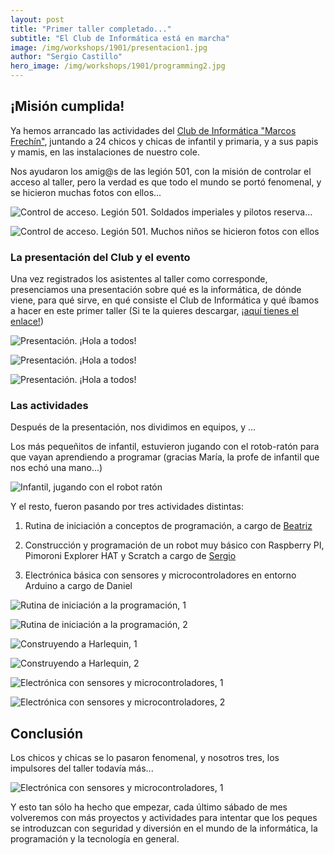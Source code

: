 ```yaml
---
layout: post
title: "Primer taller completado..."
subtitle: "El Club de Informática está en marcha"
image: /img/workshops/1901/presentacion1.jpg
author: "Sergio Castillo"
hero_image: /img/workshops/1901/programming2.jpg
---
```


## ¡Misión cumplida!

Ya hemos arrancado las actividades del [Club de Informática "Marcos Frechín"](https://itclub.marcosfrechin.es/), juntando a 24 chicos y chicas de infantil y primaria, y a sus papis y mamis, en las instalaciones de nuestro cole. 

Nos ayudaron los amig@s de las legión 501, con la misión de controlar el acceso al taller, pero la verdad es que todo el mundo se portó fenomenal, y se hicieron muchas fotos con ellos...

![Control de acceso. Legión 501. Soldados imperiales y pilotos reserva...](/img/workshops/1901/501_01.jpg)

![Control de acceso. Legión 501. Muchos niños se hicieron fotos con ellos](/img/workshops/1901/501_02.jpg)

### La presentación del Club y el evento

Una vez registrados los asistentes al taller como corresponde, presenciamos una presentación sobre qué es la informática, de dónde viene, para qué sirve, en qué consiste el Club de Informática y qué íbamos a hacer en este primer taller (Si te la quieres descargar, [¡aquí tienes el enlace!](/docs/workshops/1901/HolaATodos.pptx))

![Presentación. ¡Hola a todos!](/img/workshops/1901/presentacion1.jpg)

![Presentación. ¡Hola a todos!](/img/workshops/1901/presentacion2.jpg)

![Presentación. ¡Hola a todos!](/img/workshops/1901/presentacion_equipo.jpg)

### Las actividades

Después de la presentación, nos dividimos en equipos, y ...

Los más pequeñitos de infantil, estuvieron jugando con el rotob-ratón para que vayan aprendiendo a programar (gracias María, la profe de infantil que nos echó una mano...)

![Infantil, jugando con el robot ratón](/img/workshops/1901/infantil_raton.jpeg)

Y el resto, fueron pasando por tres actividades distintas:

1. Rutina de iniciación a conceptos de programación, a cargo de [Beatriz](https://twitter.com/beatrizremiro)

2. Construcción y programación de un robot muy básico con Raspberry PI, Pimoroni Explorer HAT y Scratch a cargo de [Sergio](https://twitter.com/sergio_castillo)

3. Electrónica básica con sensores y microcontroladores en entorno Arduino a cargo de Daniel

![Rutina de iniciación a la programación, 1](/img/workshops/1901/programming1.jpg)

![Rutina de iniciación a la programación, 2](/img/workshops/1901/programming2.jpg)

![Construyendo a Harlequin, 1](/img/workshops/1901/robotics1.jpg)

![Construyendo a Harlequin, 2](/img/workshops/1901/robotics2.jpg)

![Electrónica con sensores y microcontroladores, 1](/img/workshops/1901/electronics1.jpg)

![Electrónica con sensores y microcontroladores, 2](/img/workshops/1901/electronics2.jpg)

## Conclusión

Los chicos y chicas se lo pasaron fenomenal, y nosotros tres, los impulsores del taller todavía más... 

![Electrónica con sensores y microcontroladores, 1](/img/workshops/1901/itclub_team.jpg)

Y esto tan sólo ha hecho que empezar, cada último sábado de mes volveremos con más proyectos y actividades para intentar que los peques se introduzcan con seguridad y diversión en el mundo de la informática, la programación y la tecnología en general.

